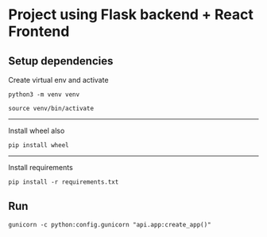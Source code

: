 # Project using Flask backend + React Frontend

## Setup dependencies
Create virtual env and activate

`python3 -m venv venv`

`source venv/bin/activate`
***
Install wheel also

`pip install wheel`
***
Install requirements

`pip install -r requirements.txt`

## Run
`gunicorn -c python:config.gunicorn "api.app:create_app()"`